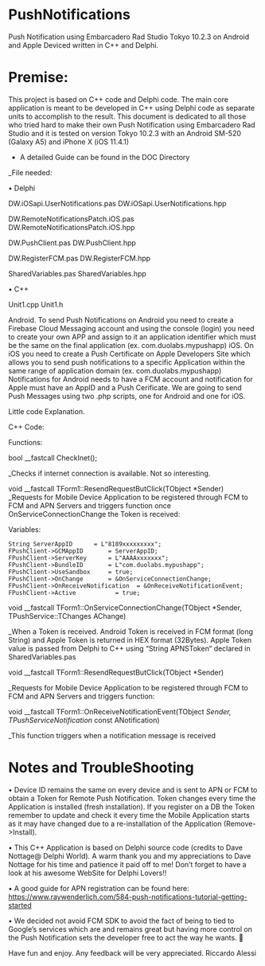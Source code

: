 # PushNotifications
Push Notification using Embarcadero Rad Studio Tokyo 10.2.3 on Android and Apple Deviced written in C++ and Delphi.


# Premise:
This project is based on C++ code and Delphi code. The main core application is meant to be developed in C++ using Delphi code as separate units to accomplish to the result. This document is dedicated to all those who tried hard to make their own Push Notification using Embarcadero Rad Studio and it is tested on version Tokyo 10.2.3 with an Android SM-520 (Galaxy  A5) and iPhone X (iOS 11.4.1)

* A detailed Guide can be found in the DOC Directory

_File needed:

• Delphi

DW.iOSapi.UserNotifications.pas
DW.iOSapi.UserNotifications.hpp

DW.RemoteNotificationsPatch.iOS.pas
DW.RemoteNotificationsPatch.iOS.hpp

DW.PushClient.pas
DW.PushClient.hpp

DW.RegisterFCM.pas
DW.RegisterFCM.hpp

SharedVariables.pas
SharedVariables.hpp

•	C++

Unit1.cpp
Unit1.h


Android. To send Push Notifications on Android you need to create a Firebase Cloud Messaging account and using the console (login) you need to create your own APP and assign to it an application identifier which must be the same on the final application (ex. com.duolabs.mypushapp)
iOS. On iOS you need to create a Push Certificate on Apple Developers Site which allows you to send push notifications to a specific Application within the same range of application domain (ex. com.duolabs.mypushapp)
Notifications for Android needs to have a FCM account and notification for Apple must have an AppID and a Push Cerificate.
We are going to send Push Messages using two .php scripts, one for Android and one for iOS.


Little code Explanation.

C++ Code:

Functions: 

bool __fastcall CheckInet();

_Checks if internet connection is available. Not so interesting.


void __fastcall TForm1::ResendRequestButClick(TObject *Sender)
_Requests for Mobile Device Application to be registered through FCM to FCM and APN Servers and triggers function once OnServiceConnectionChange the Token is received: 

Variables:
	
	String ServerAppID 		= L"8189xxxxxxxxx";
	FPushClient->GCMAppID 		= ServerAppID;
	FPushClient->ServerKey 		= L"AAAAxxxxxxx";
	FPushClient->BundleID 		= L"com.duolabs.mypushapp";
	FPushClient->UseSandbox 	= true;	
  	FPushClient->OnChange 		= &OnServiceConnectionChange;
	FPushClient->OnReceiveNotification 	= &OnReceiveNotificationEvent;
	FPushClient->Active 		  = true;


void __fastcall TForm1::OnServiceConnectionChange(TObject *Sender, TPushService::TChanges AChange)

_When a Token is received. Android Token is received in FCM format (long String) and Apple Token is returned in HEX format (32Bytes). Apple Token value is passed from Delphi to C++ using “String APNSToken“ declared in SharedVariables.pas


void __fastcall TForm1::ResendRequestButClick(TObject *Sender)

_Requests for Mobile Device Application to be registered through FCM to FCM and APN Servers and triggers function: 


void __fastcall TForm1::OnReceiveNotificationEvent(TObject *Sender, TPushServiceNotification* const ANotification)

_This function triggers when a notification message is received



# Notes and TroubleShooting

•	Device ID remains the same on every device and is sent to APN or FCM to obtain a Token for Remote Push Notification. Token changes every time the Application is installed (fresh installation). If you register on a DB the Token remember to update and check it every time the Mobile Application starts as it may have changed due to a re-installation of the Application (Remove->Install). 

•	This C++ Application is based on Delphi source code (credits to Dave Nottage@ Delphi World). 
A warm thank you and my appreciations to Dave Nottage for his time and patience it paid off to me! Don’t forget to have a look at his awesome WebSite for Delphi Lovers!!

•	A good guide for APN registration can be found here: https://www.raywenderlich.com/584-push-notifications-tutorial-getting-started

•	We decided not avoid FCM SDK to avoid the fact of being to tied to Google’s services which are and remains great but having more control on the Push Notification sets the developer free to act the way he wants. 

Have fun and enjoy. 
Any feedback will be very appreciated.
Riccardo Alessi
